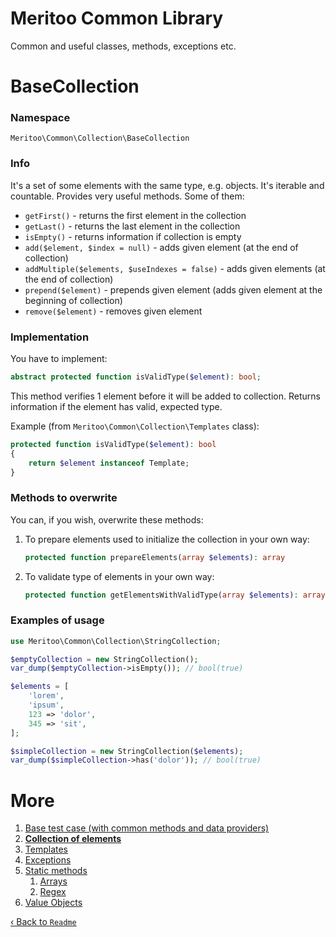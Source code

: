 # Meritoo Common Library

Common and useful classes, methods, exceptions etc.

# BaseCollection

### Namespace

`Meritoo\Common\Collection\BaseCollection`

### Info

It's a set of some elements with the same type, e.g. objects. It's iterable and countable. Provides very useful
methods. Some of them:
- `getFirst()` - returns the first element in the collection
- `getLast()` - returns the last element in the collection
- `isEmpty()` - returns information if collection is empty
- `add($element, $index = null)` - adds given element (at the end of collection)
- `addMultiple($elements, $useIndexes = false)` - adds given elements (at the end of collection)
- `prepend($element)` - prepends given element (adds given element at the beginning of collection)
- `remove($element)` - removes given element

### Implementation

You have to implement:

```php
abstract protected function isValidType($element): bool;
```

This method verifies 1 element before it will be added to collection. Returns information if the element has valid,
expected type.

Example (from `Meritoo\Common\Collection\Templates` class):

```php
protected function isValidType($element): bool
{
    return $element instanceof Template;
}
```

### Methods to overwrite

You can, if you wish, overwrite these methods:

1. To prepare elements used to initialize the collection in your own way:

    ```php
    protected function prepareElements(array $elements): array
    ```

2. To validate type of elements in your own way:

    ```php
    protected function getElementsWithValidType(array $elements): array
    ```

### Examples of usage

```php
use Meritoo\Common\Collection\StringCollection;

$emptyCollection = new StringCollection();
var_dump($emptyCollection->isEmpty()); // bool(true)

$elements = [
    'lorem',
    'ipsum',
    123 => 'dolor',
    345 => 'sit',
];

$simpleCollection = new StringCollection($elements);
var_dump($simpleCollection->has('dolor')); // bool(true)
```

# More

1. [Base test case (with common methods and data providers)](../Base-test-case.md)
2. [**Collection of elements**](BaseCollection.md)
3. [Templates](Templates.md)
4. [Exceptions](../Exceptions.md)
5. [Static methods](../Static-methods.md)
   1. [Arrays](../Static-methods/Arrays.md)
   2. [Regex](../Static-methods/Regex.md)
6. [Value Objects](../Value-Objects.md)

[&lsaquo; Back to `Readme`](../../README.md)

